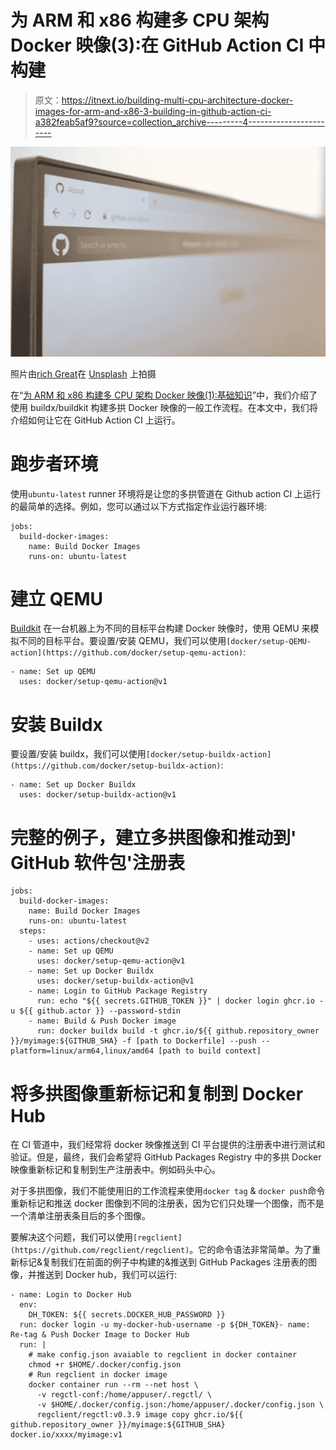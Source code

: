 # 为 ARM 和 x86 构建多 CPU 架构 Docker 映像(3):在 GitHub Action CI 中构建

> 原文：<https://itnext.io/building-multi-cpu-architecture-docker-images-for-arm-and-x86-3-building-in-github-action-ci-a382feab5af9?source=collection_archive---------4----------------------->

![](img/d10d2f95e4fad64f967c0c365cee5cf3.png)

照片由[rich Great](https://unsplash.com/@richygreat?utm_source=medium&utm_medium=referral)在 [Unsplash](https://unsplash.com?utm_source=medium&utm_medium=referral) 上拍摄

在“[为 ARM 和 x86 构建多 CPU 架构 Docker 映像(1):基础知识](https://medium.com/p/2fa97869a99b)”中，我们介绍了使用 buildx/buildkit 构建多拱 Docker 映像的一般工作流程。在本文中，我们将介绍如何让它在 GitHub Action CI 上运行。

# 跑步者环境

使用`ubuntu-latest` runner 环境将是让您的多拱管道在 Github action CI 上运行的最简单的选择。例如，您可以通过以下方式指定作业运行器环境:

```
jobs:  
  build-docker-images:    
    name: Build Docker Images
    runs-on: ubuntu-latest
```

# 建立 QEMU

[Buildkit](https://github.com/moby/buildkit) 在一台机器上为不同的目标平台构建 Docker 映像时，使用 QEMU 来模拟不同的目标平台。要设置/安装 QEMU，我们可以使用`[docker/setup-QEMU-action](https://github.com/docker/setup-qemu-action)`:

```
- name: Set up QEMU        
  uses: docker/setup-qemu-action@v1
```

# 安装 Buildx

要设置/安装 buildx，我们可以使用`[docker/setup-buildx-action](https://github.com/docker/setup-buildx-action)`:

```
- name: Set up Docker Buildx        
  uses: docker/setup-buildx-action@v1
```

# 完整的例子，建立多拱图像和推动到' GitHub 软件包'注册表

```
jobs:  
  build-docker-images:    
    name: Build Docker Images
    runs-on: ubuntu-latest
  steps:
    - uses: actions/checkout@v2
    - name: Set up QEMU        
      uses: docker/setup-qemu-action@v1
    - name: Set up Docker Buildx        
      uses: docker/setup-buildx-action@v1
    - name: Login to GitHub Package Registry        
      run: echo "${{ secrets.GITHUB_TOKEN }}" | docker login ghcr.io -u ${{ github.actor }} --password-stdin
    - name: Build & Push Docker image
      run: docker buildx build -t ghcr.io/${{ github.repository_owner }}/myimage:${GITHUB_SHA} -f [path to Dockerfile] --push --platform=linux/arm64,linux/amd64 [path to build context]
```

# 将多拱图像重新标记和复制到 Docker Hub

在 CI 管道中，我们经常将 docker 映像推送到 CI 平台提供的注册表中进行测试和验证。但是，最终，我们会希望将 GitHub Packages Registry 中的多拱 Docker 映像重新标记和复制到生产注册表中。例如码头中心。

对于多拱图像，我们不能使用旧的工作流程来使用`docker tag` & `docker push`命令重新标记和推送 docker 图像到不同的注册表，因为它们只处理一个图像，而不是一个清单注册表条目后的多个图像。

要解决这个问题，我们可以使用`[regclient](https://github.com/regclient/regclient)`。它的命令语法非常简单。为了重新标记&复制我们在前面的例子中构建的&推送到 GitHub Packages 注册表的图像，并推送到 Docker hub，我们可以运行:

```
- name: Login to Docker Hub        
  env:          
    DH_TOKEN: ${{ secrets.DOCKER_HUB_PASSWORD }}               
  run: docker login -u my-docker-hub-username -p ${DH_TOKEN}- name: Re-tag & Push Docker Image to Docker Hub        
  run: |          
    # make config.json avaiable to regclient in docker container
    chmod +r $HOME/.docker/config.json
    # Run regclient in docker image
    docker container run --rm --net host \
      -v regctl-conf:/home/appuser/.regctl/ \            
      -v $HOME/.docker/config.json:/home/appuser/.docker/config.json \            
      regclient/regctl:v0.3.9 image copy ghcr.io/${{ github.repository_owner }}/myimage:${GITHUB_SHA} docker.io/xxxx/myimage:v1
```